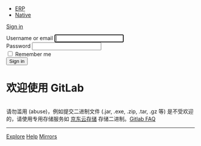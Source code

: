 <!DOCTYPE html>
<html class="devise-layout-html">
<head prefix="og: http://ogp.me/ns#">
<meta charset="utf-8">
<meta content="IE=edge" http-equiv="X-UA-Compatible">
<meta content="object" property="og:type">
<meta content="GitLab" property="og:site_name">
<meta content="Sign in" property="og:title">
<meta content="欢迎使用 GitLab" property="og:description">
<meta content="http://git.jd.com/assets/gitlab_logo-7ae504fe4f68fdebb3c2034e36621930cd36ea87924c11ff65dbcb8ed50dca58.png" property="og:image">
<meta content="64" property="og:image:width">
<meta content="64" property="og:image:height">
<meta content="http://git.jd.com/users/sign_in" property="og:url">
<meta content="summary" property="twitter:card">
<meta content="Sign in" property="twitter:title">
<meta content="欢迎使用 GitLab" property="twitter:description">
<meta content="http://git.jd.com/assets/gitlab_logo-7ae504fe4f68fdebb3c2034e36621930cd36ea87924c11ff65dbcb8ed50dca58.png" property="twitter:image">

<title>Sign in · GitLab</title>
<meta content="欢迎使用 GitLab" name="description">
<link rel="shortcut icon" type="image/x-icon" href="/assets/favicon-075eba76312e8421991a0c1f89a89ee81678bcde72319dd3e8047e2a47cd3a42.ico" id="favicon" />
<link rel="stylesheet" media="all" href="/assets/application-cc0a1f840e71333912a2bf0087f516ff1e7f337dd34db8e1244a57c1e4e46a8c.css" />
<link rel="stylesheet" media="print" href="/assets/print-74b3d49adeaada27337e759b75a34af7cf3d80051de91d60d40570f5a382e132.css" />


<script>
//<![CDATA[
window.gon={};gon.api_version="v4";gon.default_avatar_url="http:\/\/git.jd.com\/assets\/no_avatar-849f9c04a3a0d0cea2424ae97b27447dc64a7dbfae83c036c45b403392f0e8ba.png";gon.max_file_size=10;gon.asset_host=null;gon.webpack_public_path="\/assets\/webpack\/";gon.relative_url_root="";gon.shortcuts_path="\/help\/shortcuts";gon.user_color_scheme="white";gon.katex_css_url="\/assets\/katex-dc07578acd203b2dd73a8c78cdb8dcb79144ba11a23749d80904496b7ff8a650.css";gon.katex_js_url="\/assets\/katex-04bcf56379fcda0ee7c7a63f71d0fc15ffd2e014d017cd9d51fd6554dfccf40a.js";gon.sentry_dsn="http:\/\/7bc8000a923c407aa27c56ecef5d19df@j-sentry.jd.com\/8";gon.gitlab_url="http:\/\/git.jd.com";gon.revision="af60a6c";gon.gitlab_logo="\/assets\/gitlab_logo-7ae504fe4f68fdebb3c2034e36621930cd36ea87924c11ff65dbcb8ed50dca58.png";gon.sprite_icons="\/assets\/icons-76c4a61a43b91bb8e4cde6ba509e3919850e80bc83382ff1f8bce2ef19a1b33f.svg";
//]]>
</script>

<script src="/assets/webpack/webpack_runtime.42b41f7296ac218b8f13.bundle.js" defer="defer"></script>
<script src="/assets/webpack/common.6f239be7166c827d3505.bundle.js" defer="defer"></script>
<script src="/assets/webpack/main.d38da9dc9a9020141727.bundle.js" defer="defer"></script>
<script src="/assets/webpack/raven.c94699aec8e665da5599.bundle.js" defer="defer"></script>



<meta name="csrf-param" content="authenticity_token" />
<meta name="csrf-token" content="qeY6g50zyiTXHymN0pLS6cFJ9UIuaDsnYqOkwoJBCIaorBuO35IitfEoNpO7v4ukCYke39728xHhpdF1g5HxcQ==" />
<meta content="origin-when-cross-origin" name="referrer">
<meta content="width=device-width, initial-scale=1, maximum-scale=1" name="viewport">
<meta content="#474D57" name="theme-color">
<link rel="apple-touch-icon" type="image/x-icon" href="/assets/touch-icon-iphone-5a9cee0e8a51212e70b90c87c12f382c428870c0ff67d1eb034d884b78d2dae7.png" />
<link rel="apple-touch-icon" type="image/x-icon" href="/assets/touch-icon-ipad-a6eec6aeb9da138e507593b464fdac213047e49d3093fc30e90d9a995df83ba3.png" sizes="76x76" />
<link rel="apple-touch-icon" type="image/x-icon" href="/assets/touch-icon-iphone-retina-72e2aadf86513a56e050e7f0f2355deaa19cc17ed97bbe5147847f2748e5a3e3.png" sizes="120x120" />
<link rel="apple-touch-icon" type="image/x-icon" href="/assets/touch-icon-ipad-retina-8ebe416f5313483d9c1bc772b5bbe03ecad52a54eba443e5215a22caed2a16a2.png" sizes="152x152" />
<link color="rgb(226, 67, 41)" href="/assets/logo-d36b5212042cebc89b96df4bf6ac24e43db316143e89926c0db839ff694d2de4.svg" rel="mask-icon">
<meta content="/assets/msapplication-tile-1196ec67452f618d39cdd85e2e3a542f76574c071051ae7effbfde01710eb17d.png" name="msapplication-TileImage">
<meta content="#30353E" name="msapplication-TileColor">



</head>

<body class="ui_charcoal login-page application navless" data-page="sessions:new">
<div class="page-wrap">
<header class="navbar navbar-fixed-top navbar-empty">
<div class="container">
<div class="center-logo">
<img data-src="/uploads/-/system/appearance/header_logo/1/joy.png" class=" lazy" src="data:image/gif;base64,R0lGODlhAQABAAAAACH5BAEKAAEALAAAAAABAAEAAAICTAEAOw==" />
</div>
</div>
</header>


<div class="container navless-container">
<div class="content">
<div class="flash-container flash-container-page">
</div>

<div class="row">
<div class="col-sm-5 pull-right new-session-forms-container">
<div>
<ul class="nav-links new-session-tabs nav-tabs" role="tablist">
<li class="active" role="presentation">
<a data-toggle="tab" href="#erp-pane" role="tab">ERP</a>
</li>
<li role="presentation">
<a data-toggle="tab" href="#login-pane" role="tab">Native</a>
</li>
</ul>

<div class="tab-content">
<div class="login-box tab-pane active" id="erp-pane" role="tabpanel">
<div class="login-body" style="height: 30px">
<div>
<a class="col-xs-12 btn btn-new" href="http://ssa.jd.com/sso/login?returnUrl=http://git.jd.com/users/jd_erp_callback">Sign in</a>
</div>
</div>
</div>
<div class="login-box tab-pane" id="login-pane" role="tabpanel">
<div class="login-body">
<form class="new_user gl-show-field-errors" aria-live="assertive" id="new_user" action="/users/sign_in" accept-charset="UTF-8" method="post"><input name="utf8" type="hidden" value="&#x2713;" /><input type="hidden" name="authenticity_token" value="DppGCbBs06tfZfdfKvN25DUGch448rL1mGB0uX5mYF8P0GcE8s07OnlS6EFD3i+p/caZg8hsesMbZgEOf7aZqA==" /><div class="form-group">
<label for="user_login">Username or email</label>
<input class="form-control top" autofocus="autofocus" autocapitalize="off" autocorrect="off" required="required" title="This field is required." type="text" name="user[login]" id="user_login" />
</div>
<div class="form-group">
<label for="user_password">Password</label>
<input class="form-control bottom" required="required" title="This field is required." type="password" name="user[password]" id="user_password" />
</div>
<div class="remember-me checkbox">
<label for="user_remember_me">
<input name="user[remember_me]" type="hidden" value="0" /><input class="remember-me-checkbox" type="checkbox" value="1" name="user[remember_me]" id="user_remember_me" />
<span>Remember me</span>
</label>
</div>
<div class="submit-container move-submit-down">
<input type="submit" name="commit" value="Sign in" class="btn btn-danger" />
</div>
</form>
</div>
</div>

</div>
</div>

</div>
<div class="col-sm-7 brand-holder pull-left">
<h1>
欢迎使用  GitLab
</h1>
<img data-src="/uploads/-/system/appearance/logo/1/logo_640x231.jpg" class=" lazy" src="data:image/gif;base64,R0lGODlhAQABAAAAACH5BAEKAAEALAAAAAABAAEAAAICTAEAOw==" />

<p dir="auto">请勿滥用 (abuse)，例如提交二进制文件 (.jar, .exe, .zip, .tar, .gz 等) 是不受欢迎的，请使用专用存储服务如  <a href="http://oss.jd.com/" rel="nofollow noreferrer noopener" target="_blank">京东云存储</a> 存储二进制。<a href="http://cf.jd.com/display/Tools/Gitlab+FAQ" rel="nofollow noreferrer noopener" target="_blank">Gitlab FAQ</a></p>
</div>
</div>
</div>
</div>
<hr class="footer-fixed">
<div class="container footer-container">
<div class="footer-links">
<a href="/explore">Explore</a>
<a href="/help">Help</a>
<a href="http://mirrors.jd.com/">Mirrors</a>
</div>
</div>
</div>
</body>
</html>
